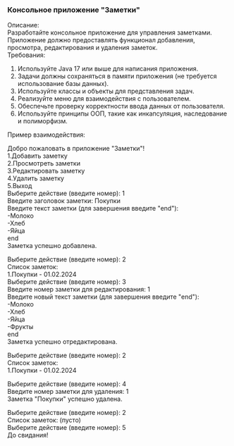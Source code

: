 ### Консольное приложение "Заметки"

Описание:\
Разработайте консольное приложение для управления заметками.
Приложение должно предоставлять функционал добавления, просмотра, редактирования и удаления заметок.\
Требования:

1. Используйте Java 17 или выше для написания приложения.
2. Задачи должны сохраняться в памяти приложения (не требуется использование базы данных).
3. Используйте классы и объекты для представления задач.
4. Реализуйте меню для взаимодействия с пользователем.
5. Обеспечьте проверку корректности ввода данных от пользователя.
6. Используйте принципы ООП, такие как инкапсуляция, наследование и полиморфизм.

<p>Пример взаимодействия:</p>

Добро пожаловать в приложение "Заметки"!\
1.Добавить заметку\
2.Просмотреть заметки\
3.Редактировать заметку\
4.Удалить заметку\
5.Выход\
Выберите действие (введите номер): 1\
Введите заголовок заметки: Покупки\
Введите текст заметки (для завершения введите "end"):\
-Молоко\
-Хлеб\
-Яйца\
end\
Заметка успешно добавлена.

Выберите действие (введите номер): 2\
Список заметок:\
1.Покупки - 01.02.2024\
Выберите действие (введите номер): 3\
Введите номер заметки для редактирования: 1\
Введите новый текст заметки (для завершения введите "end"):\
-Молоко\
-Хлеб\
-Яйца\
-Фрукты\
end\
Заметка успешно отредактирована.

Выберите действие (введите номер): 2\
Список заметок:\
1.Покупки - 01.02.2024

Выберите действие (введите номер): 4\
Введите номер заметки для удаления: 1\
Заметка "Покупки" успешно удалена.

Выберите действие (введите номер): 2\
Список заметок: (пусто)\
Выберите действие (введите номер): 5\
До свидания!
